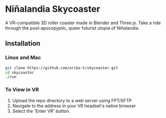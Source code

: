 # Niñalandia Skycoaster

A VR-compatible 3D roller coaster made in Blender and Three.js. Take a ride through the post-apocopyptic, queer futurist utopia of Niñalandia. 

## Installation

### Linux and Mac

```bash
git clone https://github.com/arcbo-t/skycoaster.git
cd skycoaster
./run
```

### To View in VR

1. Upload the repo directory to a web server using FPT/SFTP
2. Navigate to the address in your VR headset's native browser
3. Select the 'Enter VR' button. 